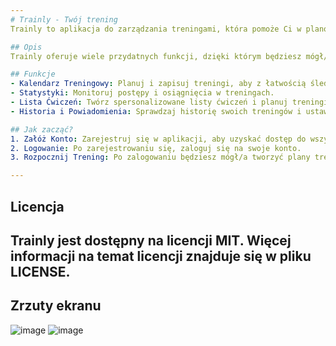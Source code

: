 ```yaml
--- 
# Trainly - Twój trening
Trainly to aplikacja do zarządzania treningami, która pomoże Ci w planowaniu i monitorowaniu swoich treningów oraz osiągnięciach fitnessowych.

## Opis
Trainly oferuje wiele przydatnych funkcji, dzięki którym będziesz mógł/a efektywnie organizować swoje treningi i osiągać zamierzone cele. Aplikacja pozwala na tworzenie planów treningowych, dodawanie ćwiczeń, śledzenie postępów oraz analizowanie wyników.

## Funkcje
- Kalendarz Treningowy: Planuj i zapisuj treningi, aby z łatwością śledzić swój harmonogram.
- Statystyki: Monitoruj postępy i osiągnięcia w treningach.
- Lista Ćwiczeń: Twórz spersonalizowane listy ćwiczeń i planuj treningi na różne dni.
- Historia i Powiadomienia: Sprawdzaj historię swoich treningów i ustawiaj powiadomienia przypominające o treningach.

## Jak zacząć?
1. Załóż Konto: Zarejestruj się w aplikacji, aby uzyskać dostęp do wszystkich funkcji.
2. Logowanie: Po zarejestrowaniu się, zaloguj się na swoje konto.
3. Rozpocznij Trening: Po zalogowaniu będziesz mógł/a tworzyć plany treningowe i monitorować swoje postępy.

---
```

## Licencja
Trainly jest dostępny na licencji MIT. Więcej informacji na temat licencji znajduje się w pliku LICENSE.
---
## Zrzuty ekranu
![image](https://github.com/Radzio310/Trainly---your-training/assets/146724612/0f0d2b61-aff1-4917-a23f-5f3ddd46e042)
![image](https://github.com/Radzio310/Trainly---your-training/assets/146724612/f829126e-a07c-4c6d-9405-67706fa8769a)

